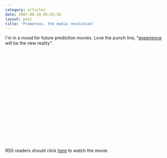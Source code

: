 ```yaml
---
category: articles
date: 2007-06-19 05:35:58
layout: post
title: 'Prometeus, the media revolution'
---
```


<p>I'm in a mood for future prediction movies. Love the punch line, "<a href="http://excentric.pt/">experience</a> will be the new reality".</p>

<iframe title="Prometeus, the media revolution" width="480" height="300" data-src="//www.youtube.com/embed/xj8ZadKgdC0" frameborder="0" allowfullscreen></iframe>

<p>RSS readers should click <a href="//joaobordalo.com/articles/2007/06/19/prometeus-the-media-revolution">here</a> to watch the movie.</p>

